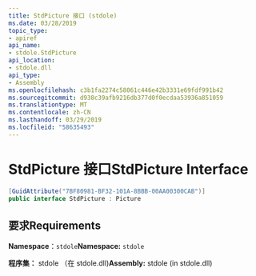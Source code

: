 ```yaml
---
title: StdPicture 接口 (stdole)
ms.date: 03/28/2019
topic_type:
- apiref
api_name:
- stdole.StdPicture
api_location:
- stdole.dll
api_type:
- Assembly
ms.openlocfilehash: c3b1fa2274c58061c446e42b3331e69fdf991b42
ms.sourcegitcommit: d938c39afb9216db377d0f0ecdaa53936a851059
ms.translationtype: MT
ms.contentlocale: zh-CN
ms.lasthandoff: 03/29/2019
ms.locfileid: "58635493"
---
```

# <a name="stdpicture-interface"></a><span data-ttu-id="f263e-102">StdPicture 接口</span><span class="sxs-lookup"><span data-stu-id="f263e-102">StdPicture Interface</span></span>

```csharp
[GuidAttribute("7BF80981-BF32-101A-8BBB-00AA00300CAB")]
public interface StdPicture : Picture
```

## <a name="requirements"></a><span data-ttu-id="f263e-103">要求</span><span class="sxs-lookup"><span data-stu-id="f263e-103">Requirements</span></span>

<span data-ttu-id="f263e-104">**Namespace**：`stdole`</span><span class="sxs-lookup"><span data-stu-id="f263e-104">**Namespace:** `stdole`</span></span>

<span data-ttu-id="f263e-105">**程序集：** stdole （在 stdole.dll)</span><span class="sxs-lookup"><span data-stu-id="f263e-105">**Assembly:** stdole (in stdole.dll)</span></span>
